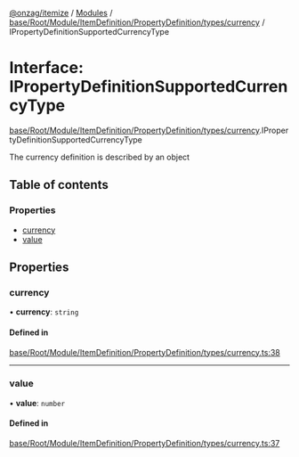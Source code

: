 [@onzag/itemize](../README.md) / [Modules](../modules.md) / [base/Root/Module/ItemDefinition/PropertyDefinition/types/currency](../modules/base_Root_Module_ItemDefinition_PropertyDefinition_types_currency.md) / IPropertyDefinitionSupportedCurrencyType

# Interface: IPropertyDefinitionSupportedCurrencyType

[base/Root/Module/ItemDefinition/PropertyDefinition/types/currency](../modules/base_Root_Module_ItemDefinition_PropertyDefinition_types_currency.md).IPropertyDefinitionSupportedCurrencyType

The currency definition is described by an object

## Table of contents

### Properties

- [currency](base_Root_Module_ItemDefinition_PropertyDefinition_types_currency.IPropertyDefinitionSupportedCurrencyType.md#currency)
- [value](base_Root_Module_ItemDefinition_PropertyDefinition_types_currency.IPropertyDefinitionSupportedCurrencyType.md#value)

## Properties

### currency

• **currency**: `string`

#### Defined in

[base/Root/Module/ItemDefinition/PropertyDefinition/types/currency.ts:38](https://github.com/onzag/itemize/blob/73e0c39e/base/Root/Module/ItemDefinition/PropertyDefinition/types/currency.ts#L38)

___

### value

• **value**: `number`

#### Defined in

[base/Root/Module/ItemDefinition/PropertyDefinition/types/currency.ts:37](https://github.com/onzag/itemize/blob/73e0c39e/base/Root/Module/ItemDefinition/PropertyDefinition/types/currency.ts#L37)
